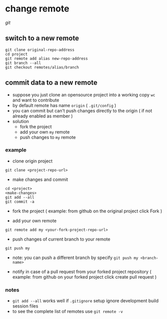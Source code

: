 # change remote

*git*

## switch to a new remote

```
git clone original-repo-address
cd project
git remote add alias new-repo-address
git branch --all
git checkout remotes/alias/branch
```

## commit data to a new remote

- suppose you just clone an opensource project into a working copy `wc` and want to contribute
- by default remote has name `origin` ( `.git/config` )
- you can commit but can't push changes directly to the origin ( if not already enabled as member )
- solution
  - fork the project
  - add your own `my` remote
  - push changes to `my` remote

### example

- clone origin project
```
git clone <project-repo-url>
```

- make changes and commit
```
cd <project>
<make-changes>
git add --all
git commit -a
```

- fork the project ( example: from github on the original project click Fork )

- add your own remote

```
git remote add my <your-fork-project-repo-url>
```

- push changes of current branch to your remote

```
git push my
```

- note: you can push a different branch by specify `git push my <branch-name>`

- notify in case of a pull request from your forked project repository ( example: from github on your forked project click create pull request )

### notes

- `git add --all` works well if `.gitignore` setup ignore development build session files
- to see the complete list of remotes use `git remote -v`
